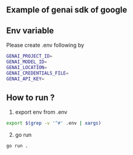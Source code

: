 ## Example of genai sdk of google

## Env variable
Please create .env following by
```sh
GENAI_PROJECT_ID=
GENAI_MODEL_ID=
GENAI_LOCATION=
GENAI_CREDENTIALS_FILE=
GENAI_API_KEY=

```

## How to run ?
1. export env from .env
```sh
export $(grep -v '^#' .env | xargs)
```
2. go run
```sh
go run .
```
